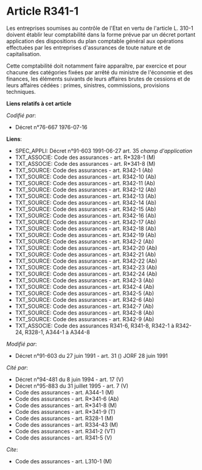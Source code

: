 # Article R341-1

Les entreprises soumises au contrôle de l'Etat en vertu de l'article L. 310-1 doivent établir leur comptabilité dans la forme
prévue par un décret portant application des dispositions du plan comptable général aux opérations effectuées par les
entreprises d'assurances de toute nature et de capitalisation.

Cette comptabilité doit notamment faire apparaître, par exercice et pour chacune des catégories fixées par arrêté du ministre
de l'économie et des finances, les éléments suivants de leurs affaires brutes de cessions et de leurs affaires cédées :
primes, sinistres, commissions, provisions techniques.

**Liens relatifs à cet article**

_Codifié par_:

  - Décret n°76-667 1976-07-16

**Liens**:

  - SPEC_APPLI: Décret n°91-603 1991-06-27 art. 35 *champ d'application*
  - TXT_ASSOCIE: Code des assurances - art. R*328-1 (M)
  - TXT_ASSOCIE: Code des assurances - art. R*341-8 (M)
  - TXT_SOURCE: Code des assurances - art. R342-1 (Ab)
  - TXT_SOURCE: Code des assurances - art. R342-10 (Ab)
  - TXT_SOURCE: Code des assurances - art. R342-11 (Ab)
  - TXT_SOURCE: Code des assurances - art. R342-12 (Ab)
  - TXT_SOURCE: Code des assurances - art. R342-13 (Ab)
  - TXT_SOURCE: Code des assurances - art. R342-14 (Ab)
  - TXT_SOURCE: Code des assurances - art. R342-15 (Ab)
  - TXT_SOURCE: Code des assurances - art. R342-16 (Ab)
  - TXT_SOURCE: Code des assurances - art. R342-17 (Ab)
  - TXT_SOURCE: Code des assurances - art. R342-18 (Ab)
  - TXT_SOURCE: Code des assurances - art. R342-19 (Ab)
  - TXT_SOURCE: Code des assurances - art. R342-2 (Ab)
  - TXT_SOURCE: Code des assurances - art. R342-20 (Ab)
  - TXT_SOURCE: Code des assurances - art. R342-21 (Ab)
  - TXT_SOURCE: Code des assurances - art. R342-22 (Ab)
  - TXT_SOURCE: Code des assurances - art. R342-23 (Ab)
  - TXT_SOURCE: Code des assurances - art. R342-24 (Ab)
  - TXT_SOURCE: Code des assurances - art. R342-3 (Ab)
  - TXT_SOURCE: Code des assurances - art. R342-4 (Ab)
  - TXT_SOURCE: Code des assurances - art. R342-5 (Ab)
  - TXT_SOURCE: Code des assurances - art. R342-6 (Ab)
  - TXT_SOURCE: Code des assurances - art. R342-7 (Ab)
  - TXT_SOURCE: Code des assurances - art. R342-8 (Ab)
  - TXT_SOURCE: Code des assurances - art. R342-9 (Ab)
  - TXT_ASSOCIE: Code des assurances R341-6, R341-8, R342-1 à R342-24, R328-1, A344-1 à A344-8

_Modifié par_:

  - Décret n°91-603 du 27 juin 1991 - art. 31 () JORF 28 juin 1991

_Cité par_:

  - Décret n°94-481 du 8 juin 1994 - art. 17 (V)
  - Décret n°95-883 du 31 juillet 1995 - art. 7 (V)
  - Code des assurances - art. A344-1 (M)
  - Code des assurances - art. R*341-6 (Ab)
  - Code des assurances - art. R*341-8 (M)
  - Code des assurances - art. R*341-9 (T)
  - Code des assurances - art. R328-1 (M)
  - Code des assurances - art. R334-43 (M)
  - Code des assurances - art. R341-2 (VT)
  - Code des assurances - art. R341-5 (V)

_Cite_:

  - Code des assurances - art. L310-1 (M)
